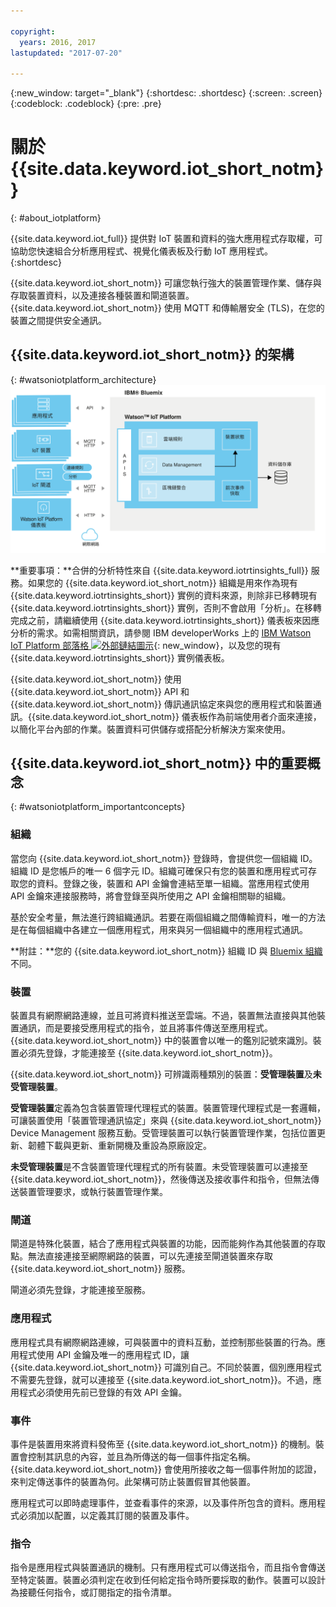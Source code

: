 ```yaml
---

copyright:
  years: 2016, 2017
lastupdated: "2017-07-20"

---
```


{:new_window: target="\_blank"}
{:shortdesc: .shortdesc}
{:screen: .screen}
{:codeblock: .codeblock}
{:pre: .pre}

# 關於 {{site.data.keyword.iot_short_notm}}
{: #about_iotplatform}

{{site.data.keyword.iot_full}} 提供對 IoT 裝置和資料的強大應用程式存取權，可協助您快速組合分析應用程式、視覺化儀表板及行動 IoT 應用程式。
{:shortdesc}

{{site.data.keyword.iot_short_notm}} 可讓您執行強大的裝置管理作業、儲存與存取裝置資料，以及連接各種裝置和閘道裝置。{{site.data.keyword.iot_short_notm}} 使用 MQTT 和傳輸層安全 (TLS)，在您的裝置之間提供安全通訊。

## {{site.data.keyword.iot_short_notm}} 的架構
{: #watsoniotplatform_architecture}
![IBM Watson IoT Platform 架構](images/architecture_platform_2.svg "IBM Watson IoT Platform 架構")

**重要事項：**合併的分析特性來自 {{site.data.keyword.iotrtinsights_full}} 服務。如果您的 {{site.data.keyword.iot_short_notm}} 組織是用來作為現有 {{site.data.keyword.iotrtinsights_short}} 實例的資料來源，則除非已移轉現有 {{site.data.keyword.iotrtinsights_short}} 實例，否則不會啟用「分析」。在移轉完成之前，請繼續使用 {{site.data.keyword.iotrtinsights_short}} 儀表板來因應分析的需求。如需相關資訊，請參閱 IBM developerWorks 上的 [IBM Watson IoT Platform 部落格 ![外部鏈結圖示](../../icons/launch-glyph.svg "外部鏈結圖示")](https://developer.ibm.com/iotplatform/2016/04/28/iot-real-time-insights-and-watson-iot-platform-a-match-made-in-heaven/){: new_window}，以及您的現有 {{site.data.keyword.iotrtinsights_short}} 實例儀表板。  

{{site.data.keyword.iot_short_notm}} 使用 {{site.data.keyword.iot_short_notm}} API 和 {{site.data.keyword.iot_short_notm}} 傳訊通訊協定來與您的應用程式和裝置通訊。{{site.data.keyword.iot_short_notm}} 儀表板作為前端使用者介面來連接，以簡化平台內部的作業。裝置資料可供儲存或搭配分析解決方案來使用。

## {{site.data.keyword.iot_short_notm}} 中的重要概念
{: #watsoniotplatform_importantconcepts}

### 組織

當您向 {{site.data.keyword.iot_short_notm}} 登錄時，會提供您一個組織 ID。組織 ID 是您帳戶的唯一 6 個字元 ID。組織可確保只有您的裝置和應用程式可存取您的資料。登錄之後，裝置和 API 金鑰會連結至單一組織。當應用程式使用 API 金鑰來連接服務時，將會登錄至與所使用之 API 金鑰相關聯的組織。

基於安全考量，無法進行跨組織通訊。若要在兩個組織之間傳輸資料，唯一的方法是在每個組織中各建立一個應用程式，用來與另一個組織中的應用程式通訊。

**附註：**您的 {{site.data.keyword.iot_short_notm}} 組織 ID 與 [Bluemix 組織](../../docs/admin/orgs_spaces.html#orginfo)不同。

### 裝置

裝置具有網際網路連線，並且可將資料推送至雲端。不過，裝置無法直接與其他裝置通訊，而是要接受應用程式的指令，並且將事件傳送至應用程式。{{site.data.keyword.iot_short_notm}} 中的裝置會以唯一的鑑別記號來識別。裝置必須先登錄，才能連接至 {{site.data.keyword.iot_short_notm}}。

{{site.data.keyword.iot_short_notm}} 可辨識兩種類別的裝置：**受管理裝置**及**未受管理裝置**。

**受管理裝置**定義為包含裝置管理代理程式的裝置。裝置管理代理程式是一套邏輯，可讓裝置使用「裝置管理通訊協定」來與 {{site.data.keyword.iot_short_notm}} Device Management 服務互動。受管理裝置可以執行裝置管理作業，包括位置更新、韌體下載與更新、重新開機及重設為原廠設定。

**未受管理裝置**是不含裝置管理代理程式的所有裝置。未受管理裝置可以連接至 {{site.data.keyword.iot_short_notm}}，然後傳送及接收事件和指令，但無法傳送裝置管理要求，或執行裝置管理作業。

### 閘道

閘道是特殊化裝置，結合了應用程式與裝置的功能，因而能夠作為其他裝置的存取點。無法直接連接至網際網路的裝置，可以先連接至閘道裝置來存取 {{site.data.keyword.iot_short_notm}} 服務。

閘道必須先登錄，才能連接至服務。

### 應用程式

應用程式具有網際網路連線，可與裝置中的資料互動，並控制那些裝置的行為。應用程式使用 API 金鑰及唯一的應用程式 ID，讓 {{site.data.keyword.iot_short_notm}} 可識別自己。不同於裝置，個別應用程式不需要先登錄，就可以連接至 {{site.data.keyword.iot_short_notm}}。不過，應用程式必須使用先前已登錄的有效 API 金鑰。

### 事件

事件是裝置用來將資料發佈至 {{site.data.keyword.iot_short_notm}} 的機制。裝置會控制其訊息的內容，並且為所傳送的每一個事件指定名稱。{{site.data.keyword.iot_short_notm}} 會使用所接收之每一個事件附加的認證，來判定傳送事件的裝置為何。此架構可防止裝置假冒其他裝置。

應用程式可以即時處理事件，並查看事件的來源，以及事件所包含的資料。應用程式必須加以配置，以定義其訂閱的裝置及事件。

### 指令

指令是應用程式與裝置通訊的機制。只有應用程式可以傳送指令，而且指令會傳送至特定裝置。裝置必須判定在收到任何給定指令時所要採取的動作。裝置可以設計為接聽任何指令，或訂閱指定的指令清單。
